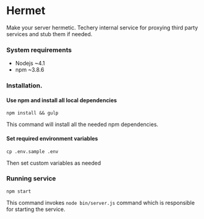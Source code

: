 # Hermet
Make your server hermetic.
Techery internal service for proxying third party services and stub them if needed.
 
### System requirements
 
 * Nodejs ~4.1
 * npm    ~3.8.6
 

### Installation.

#### Use npm and install all local dependencies

```
npm install && gulp
```

This command will install all the needed npm dependencies.

#### Set required environment variables

```
cp .env.sample .env
```
Then set custom variables as needed

### Running service

```
npm start
```

This command invokes `node bin/server.js` command which is responsible for starting the service.
